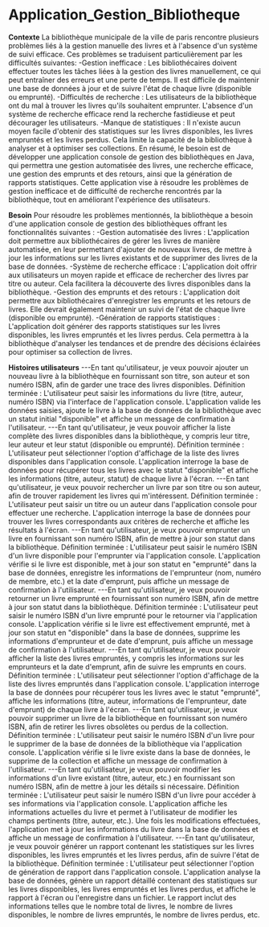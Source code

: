 # Application_Gestion_Bibliotheque

******Contexte******
La bibliothèque municipale de la ville de paris rencontre plusieurs problèmes liés à la gestion manuelle des livres et à l'absence d'un système de suivi efficace. Ces problèmes se traduisent  particulièrement par les difficultés suivantes: 
-Gestion inefficace : Les bibliothécaires doivent effectuer toutes les tâches liées à la gestion des livres manuellement, ce qui peut entraîner des erreurs et une perte de temps. Il est difficile de maintenir une base de données à jour et de suivre l'état de chaque livre (disponible ou emprunté).
-Difficultés de recherche : Les utilisateurs de la bibliothèque ont du mal à trouver les livres qu'ils souhaitent emprunter. L'absence d'un système de recherche efficace rend la recherche fastidieuse et peut décourager les utilisateurs.
-Manque de statistiques : Il n'existe aucun moyen facile d'obtenir des statistiques sur les livres disponibles, les livres empruntés et les livres perdus. Cela limite la capacité de la bibliothèque à analyser et à optimiser ses collections.
En résumé, le besoin est de développer une application console de gestion des bibliothèques en Java, qui permettra une gestion automatisée des livres, une recherche efficace, une gestion des emprunts et des retours, ainsi que la génération de rapports statistiques. Cette application vise à résoudre les problèmes de gestion inefficace et de difficulté de recherche rencontrés par la bibliothèque, tout en améliorant l'expérience des utilisateurs.

******Besoin******
Pour résoudre les problèmes mentionnés, la bibliothèque a besoin d'une application console de gestion des bibliothèques offrant les fonctionnalités suivantes :
-Gestion automatisée des livres : L'application doit permettre aux bibliothécaires de gérer les livres de manière automatisée, en leur permettant d'ajouter de nouveaux livres, de mettre à jour les informations sur les livres existants et de supprimer des livres de la base de données.
-Système de recherche efficace : L'application doit offrir aux utilisateurs un moyen rapide et efficace de rechercher des livres par titre ou auteur. Cela facilitera la découverte des livres disponibles dans la bibliothèque.
-Gestion des emprunts et des retours : L'application doit permettre aux bibliothécaires d'enregistrer les emprunts et les retours de livres. Elle devrait également maintenir un suivi de l'état de chaque livre (disponible ou emprunté).
-Génération de rapports statistiques : L'application doit générer des rapports statistiques sur les livres disponibles, les livres empruntés et les livres perdus. Cela permettra à la bibliothèque d'analyser les tendances et de prendre des décisions éclairées pour optimiser sa collection de livres.

******Histoires utilisateurs******
---En tant qu'utilisateur, je veux pouvoir ajouter un nouveau livre à la bibliothèque en fournissant son titre, son auteur et son numéro ISBN, afin de garder une trace des livres disponibles.
Définition terminée : L'utilisateur peut saisir les informations du livre (titre, auteur, numéro ISBN) via l'interface de l'application console. L'application valide les données saisies, ajoute le livre à la base de données de la bibliothèque avec un statut initial "disponible" et affiche un message de confirmation à l'utilisateur.
---En tant qu'utilisateur, je veux pouvoir afficher la liste complète des livres disponibles dans la bibliothèque, y compris leur titre, leur auteur et leur statut (disponible ou emprunté).
Définition terminée : L'utilisateur peut sélectionner l'option d'affichage de la liste des livres disponibles dans l'application console. L'application interroge la base de données pour récupérer tous les livres avec le statut "disponible" et affiche les informations (titre, auteur, statut) de chaque livre à l'écran.
---En tant qu'utilisateur, je veux pouvoir rechercher un livre par son titre ou son auteur, afin de trouver rapidement les livres qui m'intéressent.
Définition terminée : L'utilisateur peut saisir un titre ou un auteur dans l'application console pour effectuer une recherche. L'application interroge la base de données pour trouver les livres correspondants aux critères de recherche et affiche les résultats à l'écran.
---En tant qu'utilisateur, je veux pouvoir emprunter un livre en fournissant son numéro ISBN, afin de mettre à jour son statut dans la bibliothèque.
Définition terminée : L'utilisateur peut saisir le numéro ISBN d'un livre disponible pour l'emprunter via l'application console. L'application vérifie si le livre est disponible, met à jour son statut en "emprunté" dans la base de données, enregistre les informations de l'emprunteur (nom, numéro de membre, etc.) et la date d'emprunt, puis affiche un message de confirmation à l'utilisateur.
---En tant qu'utilisateur, je veux pouvoir retourner un livre emprunté en fournissant son numéro ISBN, afin de mettre à jour son statut dans la bibliothèque.
Définition terminée : L'utilisateur peut saisir le numéro ISBN d'un livre emprunté pour le retourner via l'application console. L'application vérifie si le livre est effectivement emprunté, met à jour son statut en "disponible" dans la base de données, supprime les informations d'emprunteur et de date d'emprunt, puis affiche un message de confirmation à l'utilisateur.
---En tant qu'utilisateur, je veux pouvoir afficher la liste des livres empruntés, y compris les informations sur les emprunteurs et la date d'emprunt, afin de suivre les emprunts en cours.
Définition terminée : L'utilisateur peut sélectionner l'option d'affichage de la liste des livres empruntés dans l'application console. L'application interroge la base de données pour récupérer tous les livres avec le statut "emprunté", affiche les informations (titre, auteur, informations de l'emprunteur, date d'emprunt) de chaque livre à l'écran.
---En tant qu'utilisateur, je veux pouvoir supprimer un livre de la bibliothèque en fournissant son numéro ISBN, afin de retirer les livres obsolètes ou perdus de la collection.
Définition terminée : L'utilisateur peut saisir le numéro ISBN d'un livre pour le supprimer de la base de données de la bibliothèque via l'application console. L'application vérifie si le livre existe dans la base de données, le supprime de la collection et affiche un message de confirmation à l'utilisateur.
---En tant qu'utilisateur, je veux pouvoir modifier les informations d'un livre existant (titre, auteur, etc.) en fournissant son numéro ISBN, afin de mettre à jour les détails si nécessaire.
Définition terminée : L'utilisateur peut saisir le numéro ISBN d'un livre pour accéder à ses informations via l'application console. L'application affiche les informations actuelles du livre et permet à l'utilisateur de modifier les champs pertinents (titre, auteur, etc.). Une fois les modifications effectuées, l'application met à jour les informations du livre dans la base de données et affiche un message de confirmation à l'utilisateur.
---En tant qu'utilisateur, je veux pouvoir générer un rapport contenant les statistiques sur les livres disponibles, les livres empruntés et les livres perdus, afin de suivre l'état de la bibliothèque.
Définition terminée : L'utilisateur peut sélectionner l'option de génération de rapport dans l'application console. L'application analyse la base de données, génère un rapport détaillé contenant des statistiques sur les livres disponibles, les livres empruntés et les livres perdus, et affiche le rapport à l'écran ou l'enregistre dans un fichier. Le rapport inclut des informations telles que le nombre total de livres, le nombre de livres disponibles, le nombre de livres empruntés, le nombre de livres perdus, etc.
